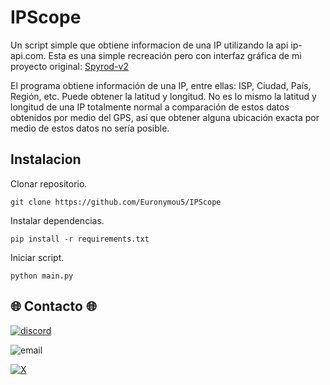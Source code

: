 # IPScope
Un script simple que obtiene informacion de una IP utilizando la api ip-api.com. Esta es una simple recreación pero con interfaz gráfica de mi proyecto original: [Spyrod-v2](https://github.com/Euronymou5/Spyrod-v2)

El programa obtiene información de una IP, entre ellas: ISP, Ciudad, País, Región, etc. Puede obtener la latitud y longitud. No es lo mismo la latitud y longitud de una IP totalmente normal a comparación de estos datos obtenidos por medio del GPS, así que obtener alguna ubicación exacta por medio de estos datos no sería posible.

## Instalacion

Clonar repositorio.
```
git clone https://github.com/Euronymou5/IPScope
```

Instalar dependencias.
```
pip install -r requirements.txt
```

Iniciar script.
```
python main.py
````

## 🌐 Contacto 🌐
[![discord](https://img.shields.io/badge/Discord-euronymou5-a?style=plastic&logo=discord&logoColor=white&labelColor=black&color=7289DA)](https://discord.com/users/452720652500205579)

![email](https://img.shields.io/badge/ProtonMail-mr.euron%40proton.me-a?style=plastic&logo=protonmail&logoColor=white&labelColor=black&color=8B89CC)

[![X](https://img.shields.io/twitter/follow/Euronymou51?style=plastic&logo=X&label=%40Euronymou51&labelColor=%23000000&color=%23000000)](https://x.com/Euronymou51)
